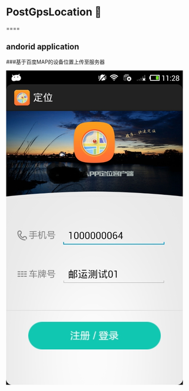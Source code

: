 # PostGpsLocation       :space_invader:

====
## andorid application
###基于百度MAP的设备位置上传至服务器


![no1](https://github.com/Felix-007/PostGpsLocation/blob/master/screenshots/no1.png "no1")

